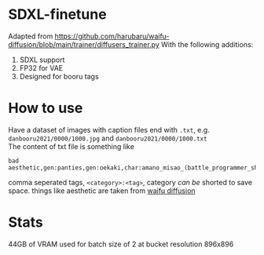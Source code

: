 # SDXL-finetune
Adapted from https://github.com/harubaru/waifu-diffusion/blob/main/trainer/diffusers_trainer.py
With the following additions:
1. SDXL support
2. FP32 for VAE
3. Designed for booru tags

# How to use
Have a dataset of images with caption files end with `.txt`, e.g. `danbooru2021/0000/1000.jpg` and `danbooru2021/0000/1000.txt` \
The content of txt file is something like
```
bad aesthetic,gen:panties,gen:oekaki,char:amano_misao_(battle_programmer_shirase),art:haganemaru_kennosuke,meta:lowres,gen:open_mouth,gen:panty_pull,gen:white_panties,gen:school_uniform,gen:1girl,copy:battle_programmer_shirase,gen:underwear,gen:blush,gen:jaggy_line,gen:long_hair,gen:solo
```
comma seperated tags, `<category>:<tag>`, category <i>can be</i> shorted to save space.
things like aesthetic are taken from [waifu diffusion](https://saltacc.notion.site/WD-1-5-Beta-3-Release-Notes-1e35a0ed1bb24c5b93ec79c45c217f63)

# Stats
44GB of VRAM used for batch size of 2 at bucket resolution 896x896
